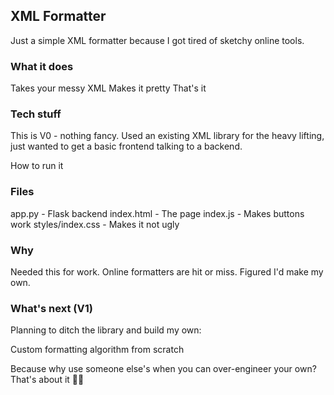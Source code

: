 ## XML Formatter
Just a simple XML formatter because I got tired of sketchy online tools.

### What it does
Takes your messy XML
Makes it pretty
That's it

### Tech stuff
This is V0 - nothing fancy. Used an existing XML library for the heavy lifting, just wanted to get a basic frontend talking to a backend.

How to run it


### Files
app.py - Flask backend
index.html - The page
index.js - Makes buttons work
styles/index.css - Makes it not ugly

### Why
Needed this for work. Online formatters are hit or miss. Figured I'd make my own.

### What's next (V1)
Planning to ditch the library and build my own:

Custom formatting algorithm from scratch

Because why use someone else's when you can over-engineer your own?
That's about it 🤷‍♂️
